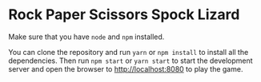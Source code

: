 # Rock Paper Scissors Spock Lizard

Make sure that you have `node` and `npm` installed.

You can clone the repository and run `yarn` or `npm install` to install all the dependencies.
Then run `npm start` or `yarn start` to start the development server and open the browser to [http://localhost:8080](http://localhost:8080) to play the game.
